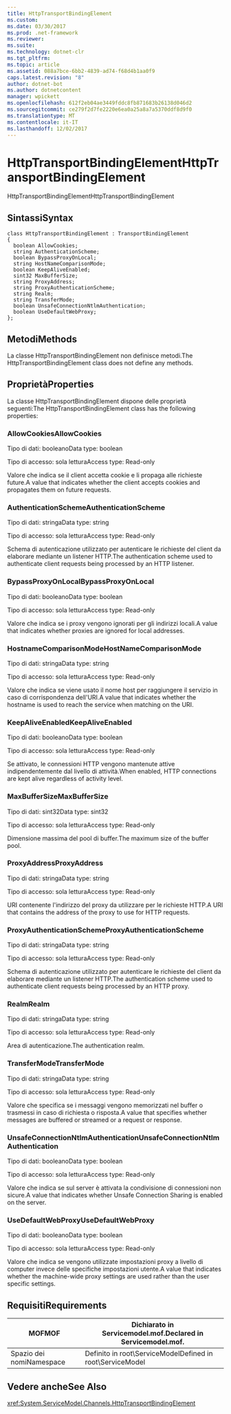 ```yaml
---
title: HttpTransportBindingElement
ms.custom: 
ms.date: 03/30/2017
ms.prod: .net-framework
ms.reviewer: 
ms.suite: 
ms.technology: dotnet-clr
ms.tgt_pltfrm: 
ms.topic: article
ms.assetid: 088a7bce-6bb2-4839-ad74-f68d4b1aa0f9
caps.latest.revision: "8"
author: dotnet-bot
ms.author: dotnetcontent
manager: wpickett
ms.openlocfilehash: 612f2eb04ae3449fddc8fb871683b26138d046d2
ms.sourcegitcommit: ce279f2d7fe2220e6ea0a25a8a7a5370ddf8d9f0
ms.translationtype: MT
ms.contentlocale: it-IT
ms.lasthandoff: 12/02/2017
---
```

# <a name="httptransportbindingelement"></a><span data-ttu-id="068ba-102">HttpTransportBindingElement</span><span class="sxs-lookup"><span data-stu-id="068ba-102">HttpTransportBindingElement</span></span>
<span data-ttu-id="068ba-103">HttpTransportBindingElement</span><span class="sxs-lookup"><span data-stu-id="068ba-103">HttpTransportBindingElement</span></span>  
  
## <a name="syntax"></a><span data-ttu-id="068ba-104">Sintassi</span><span class="sxs-lookup"><span data-stu-id="068ba-104">Syntax</span></span>  
  
```  
class HttpTransportBindingElement : TransportBindingElement  
{  
  boolean AllowCookies;  
  string AuthenticationScheme;  
  boolean BypassProxyOnLocal;  
  string HostNameComparisonMode;  
  boolean KeepAliveEnabled;  
  sint32 MaxBufferSize;  
  string ProxyAddress;  
  string ProxyAuthenticationScheme;  
  string Realm;  
  string TransferMode;  
  boolean UnsafeConnectionNtlmAuthentication;  
  boolean UseDefaultWebProxy;  
};  
```  
  
## <a name="methods"></a><span data-ttu-id="068ba-105">Metodi</span><span class="sxs-lookup"><span data-stu-id="068ba-105">Methods</span></span>  
 <span data-ttu-id="068ba-106">La classe HttpTransportBindingElement non definisce metodi.</span><span class="sxs-lookup"><span data-stu-id="068ba-106">The HttpTransportBindingElement class does not define any methods.</span></span>  
  
## <a name="properties"></a><span data-ttu-id="068ba-107">Proprietà</span><span class="sxs-lookup"><span data-stu-id="068ba-107">Properties</span></span>  
 <span data-ttu-id="068ba-108">La classe HttpTransportBindingElement dispone delle proprietà seguenti:</span><span class="sxs-lookup"><span data-stu-id="068ba-108">The HttpTransportBindingElement class has the following properties:</span></span>  
  
### <a name="allowcookies"></a><span data-ttu-id="068ba-109">AllowCookies</span><span class="sxs-lookup"><span data-stu-id="068ba-109">AllowCookies</span></span>  
 <span data-ttu-id="068ba-110">Tipo di dati: booleano</span><span class="sxs-lookup"><span data-stu-id="068ba-110">Data type: boolean</span></span>  
  
 <span data-ttu-id="068ba-111">Tipo di accesso: sola lettura</span><span class="sxs-lookup"><span data-stu-id="068ba-111">Access type: Read-only</span></span>  
  
 <span data-ttu-id="068ba-112">Valore che indica se il client accetta cookie e li propaga alle richieste future.</span><span class="sxs-lookup"><span data-stu-id="068ba-112">A value that indicates whether the client accepts cookies and propagates them on future requests.</span></span>  
  
### <a name="authenticationscheme"></a><span data-ttu-id="068ba-113">AuthenticationScheme</span><span class="sxs-lookup"><span data-stu-id="068ba-113">AuthenticationScheme</span></span>  
 <span data-ttu-id="068ba-114">Tipo di dati: stringa</span><span class="sxs-lookup"><span data-stu-id="068ba-114">Data type: string</span></span>  
  
 <span data-ttu-id="068ba-115">Tipo di accesso: sola lettura</span><span class="sxs-lookup"><span data-stu-id="068ba-115">Access type: Read-only</span></span>  
  
 <span data-ttu-id="068ba-116">Schema di autenticazione utilizzato per autenticare le richieste del client da elaborare mediante un listener HTTP.</span><span class="sxs-lookup"><span data-stu-id="068ba-116">The authentication scheme used to authenticate client requests being processed by an HTTP listener.</span></span>  
  
### <a name="bypassproxyonlocal"></a><span data-ttu-id="068ba-117">BypassProxyOnLocal</span><span class="sxs-lookup"><span data-stu-id="068ba-117">BypassProxyOnLocal</span></span>  
 <span data-ttu-id="068ba-118">Tipo di dati: booleano</span><span class="sxs-lookup"><span data-stu-id="068ba-118">Data type: boolean</span></span>  
  
 <span data-ttu-id="068ba-119">Tipo di accesso: sola lettura</span><span class="sxs-lookup"><span data-stu-id="068ba-119">Access type: Read-only</span></span>  
  
 <span data-ttu-id="068ba-120">Valore che indica se i proxy vengono ignorati per gli indirizzi locali.</span><span class="sxs-lookup"><span data-stu-id="068ba-120">A value that indicates whether proxies are ignored for local addresses.</span></span>  
  
### <a name="hostnamecomparisonmode"></a><span data-ttu-id="068ba-121">HostnameComparisonMode</span><span class="sxs-lookup"><span data-stu-id="068ba-121">HostNameComparisonMode</span></span>  
 <span data-ttu-id="068ba-122">Tipo di dati: stringa</span><span class="sxs-lookup"><span data-stu-id="068ba-122">Data type: string</span></span>  
  
 <span data-ttu-id="068ba-123">Tipo di accesso: sola lettura</span><span class="sxs-lookup"><span data-stu-id="068ba-123">Access type: Read-only</span></span>  
  
 <span data-ttu-id="068ba-124">Valore che indica se viene usato il nome host per raggiungere il servizio in caso di corrispondenza dell'URI.</span><span class="sxs-lookup"><span data-stu-id="068ba-124">A value that indicates whether the hostname is used to reach the service when matching on the URI.</span></span>  
  
### <a name="keepaliveenabled"></a><span data-ttu-id="068ba-125">KeepAliveEnabled</span><span class="sxs-lookup"><span data-stu-id="068ba-125">KeepAliveEnabled</span></span>  
 <span data-ttu-id="068ba-126">Tipo di dati: booleano</span><span class="sxs-lookup"><span data-stu-id="068ba-126">Data type: boolean</span></span>  
  
 <span data-ttu-id="068ba-127">Tipo di accesso: sola lettura</span><span class="sxs-lookup"><span data-stu-id="068ba-127">Access type: Read-only</span></span>  
  
 <span data-ttu-id="068ba-128">Se attivato, le connessioni HTTP vengono mantenute attive indipendentemente dal livello di attività.</span><span class="sxs-lookup"><span data-stu-id="068ba-128">When enabled, HTTP connections are kept alive regardless of activity level.</span></span>  
  
### <a name="maxbuffersize"></a><span data-ttu-id="068ba-129">MaxBufferSize</span><span class="sxs-lookup"><span data-stu-id="068ba-129">MaxBufferSize</span></span>  
 <span data-ttu-id="068ba-130">Tipo di dati: sint32</span><span class="sxs-lookup"><span data-stu-id="068ba-130">Data type: sint32</span></span>  
  
 <span data-ttu-id="068ba-131">Tipo di accesso: sola lettura</span><span class="sxs-lookup"><span data-stu-id="068ba-131">Access type: Read-only</span></span>  
  
 <span data-ttu-id="068ba-132">Dimensione massima del pool di buffer.</span><span class="sxs-lookup"><span data-stu-id="068ba-132">The maximum size of the buffer pool.</span></span>  
  
### <a name="proxyaddress"></a><span data-ttu-id="068ba-133">ProxyAddress</span><span class="sxs-lookup"><span data-stu-id="068ba-133">ProxyAddress</span></span>  
 <span data-ttu-id="068ba-134">Tipo di dati: stringa</span><span class="sxs-lookup"><span data-stu-id="068ba-134">Data type: string</span></span>  
  
 <span data-ttu-id="068ba-135">Tipo di accesso: sola lettura</span><span class="sxs-lookup"><span data-stu-id="068ba-135">Access type: Read-only</span></span>  
  
 <span data-ttu-id="068ba-136">URI contenente l'indirizzo del proxy da utilizzare per le richieste HTTP.</span><span class="sxs-lookup"><span data-stu-id="068ba-136">A URI that contains the address of the proxy to use for HTTP requests.</span></span>  
  
### <a name="proxyauthenticationscheme"></a><span data-ttu-id="068ba-137">ProxyAuthenticationScheme</span><span class="sxs-lookup"><span data-stu-id="068ba-137">ProxyAuthenticationScheme</span></span>  
 <span data-ttu-id="068ba-138">Tipo di dati: stringa</span><span class="sxs-lookup"><span data-stu-id="068ba-138">Data type: string</span></span>  
  
 <span data-ttu-id="068ba-139">Tipo di accesso: sola lettura</span><span class="sxs-lookup"><span data-stu-id="068ba-139">Access type: Read-only</span></span>  
  
 <span data-ttu-id="068ba-140">Schema di autenticazione utilizzato per autenticare le richieste del client da elaborare mediante un listener HTTP.</span><span class="sxs-lookup"><span data-stu-id="068ba-140">The authentication scheme used to authenticate client requests being processed by an HTTP proxy.</span></span>  
  
### <a name="realm"></a><span data-ttu-id="068ba-141">Realm</span><span class="sxs-lookup"><span data-stu-id="068ba-141">Realm</span></span>  
 <span data-ttu-id="068ba-142">Tipo di dati: stringa</span><span class="sxs-lookup"><span data-stu-id="068ba-142">Data type: string</span></span>  
  
 <span data-ttu-id="068ba-143">Tipo di accesso: sola lettura</span><span class="sxs-lookup"><span data-stu-id="068ba-143">Access type: Read-only</span></span>  
  
 <span data-ttu-id="068ba-144">Area di autenticazione.</span><span class="sxs-lookup"><span data-stu-id="068ba-144">The authentication realm.</span></span>  
  
### <a name="transfermode"></a><span data-ttu-id="068ba-145">TransferMode</span><span class="sxs-lookup"><span data-stu-id="068ba-145">TransferMode</span></span>  
 <span data-ttu-id="068ba-146">Tipo di dati: stringa</span><span class="sxs-lookup"><span data-stu-id="068ba-146">Data type: string</span></span>  
  
 <span data-ttu-id="068ba-147">Tipo di accesso: sola lettura</span><span class="sxs-lookup"><span data-stu-id="068ba-147">Access type: Read-only</span></span>  
  
 <span data-ttu-id="068ba-148">Valore che specifica se i messaggi vengono memorizzati nel buffer o trasmessi in caso di richiesta o risposta.</span><span class="sxs-lookup"><span data-stu-id="068ba-148">A value that specifies whether messages are buffered or streamed or a request or response.</span></span>  
  
### <a name="unsafeconnectionntlmauthentication"></a><span data-ttu-id="068ba-149">UnsafeConnectionNtlmAuthentication</span><span class="sxs-lookup"><span data-stu-id="068ba-149">UnsafeConnectionNtlmAuthentication</span></span>  
 <span data-ttu-id="068ba-150">Tipo di dati: booleano</span><span class="sxs-lookup"><span data-stu-id="068ba-150">Data type: boolean</span></span>  
  
 <span data-ttu-id="068ba-151">Tipo di accesso: sola lettura</span><span class="sxs-lookup"><span data-stu-id="068ba-151">Access type: Read-only</span></span>  
  
 <span data-ttu-id="068ba-152">Valore che indica se sul server è attivata la condivisione di connessioni non sicure.</span><span class="sxs-lookup"><span data-stu-id="068ba-152">A value that indicates whether Unsafe Connection Sharing is enabled on the server.</span></span>  
  
### <a name="usedefaultwebproxy"></a><span data-ttu-id="068ba-153">UseDefaultWebProxy</span><span class="sxs-lookup"><span data-stu-id="068ba-153">UseDefaultWebProxy</span></span>  
 <span data-ttu-id="068ba-154">Tipo di dati: booleano</span><span class="sxs-lookup"><span data-stu-id="068ba-154">Data type: boolean</span></span>  
  
 <span data-ttu-id="068ba-155">Tipo di accesso: sola lettura</span><span class="sxs-lookup"><span data-stu-id="068ba-155">Access type: Read-only</span></span>  
  
 <span data-ttu-id="068ba-156">Valore che indica se vengono utilizzate impostazioni proxy a livello di computer invece delle specifiche impostazioni utente.</span><span class="sxs-lookup"><span data-stu-id="068ba-156">A value that indicates whether the machine-wide proxy settings are used rather than the user specific settings.</span></span>  
  
## <a name="requirements"></a><span data-ttu-id="068ba-157">Requisiti</span><span class="sxs-lookup"><span data-stu-id="068ba-157">Requirements</span></span>  
  
|<span data-ttu-id="068ba-158">MOF</span><span class="sxs-lookup"><span data-stu-id="068ba-158">MOF</span></span>|<span data-ttu-id="068ba-159">Dichiarato in Servicemodel.mof.</span><span class="sxs-lookup"><span data-stu-id="068ba-159">Declared in Servicemodel.mof.</span></span>|  
|---------|-----------------------------------|  
|<span data-ttu-id="068ba-160">Spazio dei nomi</span><span class="sxs-lookup"><span data-stu-id="068ba-160">Namespace</span></span>|<span data-ttu-id="068ba-161">Definito in root\ServiceModel</span><span class="sxs-lookup"><span data-stu-id="068ba-161">Defined in root\ServiceModel</span></span>|  
  
## <a name="see-also"></a><span data-ttu-id="068ba-162">Vedere anche</span><span class="sxs-lookup"><span data-stu-id="068ba-162">See Also</span></span>  
 <xref:System.ServiceModel.Channels.HttpTransportBindingElement>
